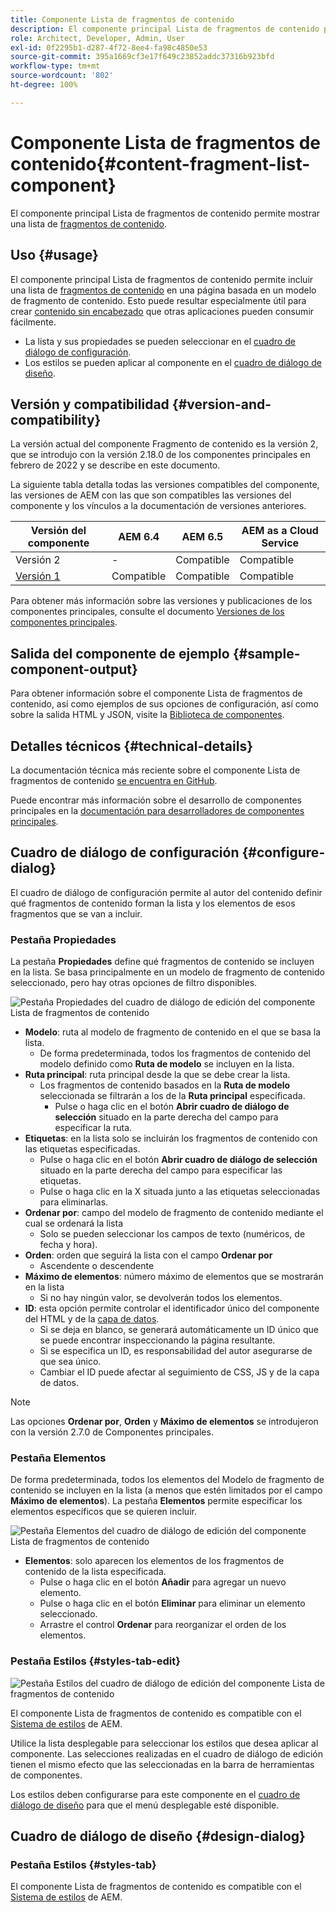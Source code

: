 ```yaml
---
title: Componente Lista de fragmentos de contenido
description: El componente principal Lista de fragmentos de contenido permite mostrar una lista de fragmentos de contenido.
role: Architect, Developer, Admin, User
exl-id: 0f2295b1-d287-4f72-8ee4-fa98c4850e53
source-git-commit: 395a1669cf3e17f649c23852addc37316b923bfd
workflow-type: tm+mt
source-wordcount: '802'
ht-degree: 100%

---
```


# Componente Lista de fragmentos de contenido{#content-fragment-list-component}

El componente principal Lista de fragmentos de contenido permite mostrar una lista de [fragmentos de contenido](https://experienceleague.adobe.com/docs/experience-manager-cloud-service/assets/content-fragments/content-fragments.html?lang=es).

## Uso {#usage}

El componente principal Lista de fragmentos de contenido permite incluir una lista de [fragmentos de contenido](https://experienceleague.adobe.com/docs/experience-manager-cloud-service/assets/content-fragments/content-fragments.html?lang=es) en una página basada en un modelo de fragmento de contenido. Esto puede resultar especialmente útil para crear [contenido sin encabezado](https://helpx.adobe.com/es/experience-manager/6-5/sites/developing/user-guide.html?topic=/experience-manager/6-5/sites/developing/morehelp/headless.ug.js) que otras aplicaciones pueden consumir fácilmente.

* La lista y sus propiedades se pueden seleccionar en el [cuadro de diálogo de configuración](#configure-dialog).
* Los estilos se pueden aplicar al componente en el [cuadro de diálogo de diseño](#design-dialog).

## Versión y compatibilidad {#version-and-compatibility}

La versión actual del componente Fragmento de contenido es la versión 2, que se introdujo con la versión 2.18.0 de los componentes principales en febrero de 2022 y se describe en este documento.

La siguiente tabla detalla todas las versiones compatibles del componente, las versiones de AEM con las que son compatibles las versiones del componente y los vínculos a la documentación de versiones anteriores.

| Versión del componente | AEM 6.4 | AEM 6.5 | AEM as a Cloud Service |
|---|----|---|---|
| Versión 2 | - | Compatible | Compatible |
| [Versión 1](v1/content-fragment-list.md) | Compatible | Compatible | Compatible |

Para obtener más información sobre las versiones y publicaciones de los componentes principales, consulte el documento [Versiones de los componentes principales](/help/versions.md).

## Salida del componente de ejemplo {#sample-component-output}

Para obtener información sobre el componente Lista de fragmentos de contenido, así como ejemplos de sus opciones de configuración, así como sobre la salida HTML y JSON, visite la [Biblioteca de componentes](https://adobe.com/go/aem_cmp_library_cflist_es).

## Detalles técnicos {#technical-details}

La documentación técnica más reciente sobre el componente Lista de fragmentos de contenido [se encuentra en GitHub](https://adobe.com/go/aem_cmp_tech_cflist_v1_es).

Puede encontrar más información sobre el desarrollo de componentes principales en la [documentación para desarrolladores de componentes principales](/help/developing/overview.md).

## Cuadro de diálogo de configuración {#configure-dialog}

El cuadro de diálogo de configuración permite al autor del contenido definir qué fragmentos de contenido forman la lista y los elementos de esos fragmentos que se van a incluir.

### Pestaña Propiedades

La pestaña **Propiedades** define qué fragmentos de contenido se incluyen en la lista. Se basa principalmente en un modelo de fragmento de contenido seleccionado, pero hay otras opciones de filtro disponibles.

![Pestaña Propiedades del cuadro de diálogo de edición del componente Lista de fragmentos de contenido](/help/assets/content-fragment-list-properties.png)

* **Modelo**: ruta al modelo de fragmento de contenido en el que se basa la lista.
   * De forma predeterminada, todos los fragmentos de contenido del modelo definido como **Ruta de modelo** se incluyen en la lista.
* **Ruta principal**: ruta principal desde la que se debe crear la lista.
   * Los fragmentos de contenido basados en la **Ruta de modelo** seleccionada se filtrarán a los de la **Ruta principal** especificada.
      * Pulse o haga clic en el botón **Abrir cuadro de diálogo de selección** situado en la parte derecha del campo para especificar la ruta.
* **Etiquetas**: en la lista solo se incluirán los fragmentos de contenido con las etiquetas especificadas.
   * Pulse o haga clic en el botón **Abrir cuadro de diálogo de selección** situado en la parte derecha del campo para especificar las etiquetas.
   * Pulse o haga clic en la X situada junto a las etiquetas seleccionadas para eliminarlas.
* **Ordenar por**: campo del modelo de fragmento de contenido mediante el cual se ordenará la lista
   * Solo se pueden seleccionar los campos de texto (numéricos, de fecha y hora).
* **Orden**: orden que seguirá la lista con el campo **Ordenar por**
   * Ascendente o descendente
* **Máximo de elementos**: número máximo de elementos que se mostrarán en la lista
   * Si no hay ningún valor, se devolverán todos los elementos.
* **ID**: esta opción permite controlar el identificador único del componente del HTML y de la [capa de datos](/help/developing/data-layer/overview.md).
   * Si se deja en blanco, se generará automáticamente un ID único que se puede encontrar inspeccionando la página resultante.
   * Si se especifica un ID, es responsabilidad del autor asegurarse de que sea único.
   * Cambiar el ID puede afectar al seguimiento de CSS, JS y de la capa de datos.

>[!NOTE]
>Las opciones **Ordenar por**, **Orden** y **Máximo de elementos** se introdujeron con la versión 2.7.0 de Componentes principales.

### Pestaña Elementos

De forma predeterminada, todos los elementos del Modelo de fragmento de contenido se incluyen en la lista (a menos que estén limitados por el campo **Máximo de elementos**). La pestaña **Elementos** permite especificar los elementos específicos que se quieren incluir.

![Pestaña Elementos del cuadro de diálogo de edición del componente Lista de fragmentos de contenido](/help/assets/content-fragment-list-elements.png)

* **Elementos**: solo aparecen los elementos de los fragmentos de contenido de la lista especificada.
   * Pulse o haga clic en el botón **Añadir** para agregar un nuevo elemento.
   * Pulse o haga clic en el botón **Eliminar** para eliminar un elemento seleccionado.
   * Arrastre el control **Ordenar** para reorganizar el orden de los elementos.

### Pestaña Estilos {#styles-tab-edit}

![Pestaña Estilos del cuadro de diálogo de edición del componente Lista de fragmentos de contenido](/help/assets/content-fragment-list-styles.png)

El componente Lista de fragmentos de contenido es compatible con el [Sistema de estilos](/help/get-started/authoring.md#component-styling) de AEM.

Utilice la lista desplegable para seleccionar los estilos que desea aplicar al componente. Las selecciones realizadas en el cuadro de diálogo de edición tienen el mismo efecto que las seleccionadas en la barra de herramientas de componentes.

Los estilos deben configurarse para este componente en el [cuadro de diálogo de diseño](#design-dialog) para que el menú desplegable esté disponible.

## Cuadro de diálogo de diseño {#design-dialog}

### Pestaña Estilos {#styles-tab}

El componente Lista de fragmentos de contenido es compatible con el [Sistema de estilos](/help/get-started/authoring.md#component-styling) de AEM.
